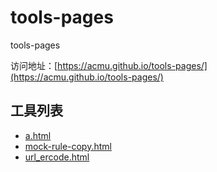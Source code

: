 # tools-pages
tools-pages

访问地址：[https://acmu.github.io/tools-pages/](https://acmu.github.io/tools-pages/)

## 工具列表

- [a.html](https://acmu.github.io/tools-pages/tools/a.html)
- [mock-rule-copy.html](https://acmu.github.io/tools-pages/tools/mock-rule-copy.html)
- [url_ercode.html](https://acmu.github.io/tools-pages/tools/url_ercode.html)

